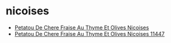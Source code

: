 # nicoises

 * [Petatou De Chere Fraise Au Thyme Et Olives Nicoises](../../index/p/petatou-de-chere-fraise-au-thyme-et-olives-nicoises-11447.json)
 * [Petatou De Chere Fraise Au Thyme Et Olives Nicoises 11447](../../index/p/petatou-de-chere-fraise-au-thyme-et-olives-nicoises-11447.json)
